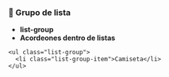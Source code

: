 ### **🧺 Grupo de lista**

* **list-group**
* **Acordeones dentro de listas**

```
<ul class="list-group">
  <li class="list-group-item">Camiseta</li>
</ul>
```